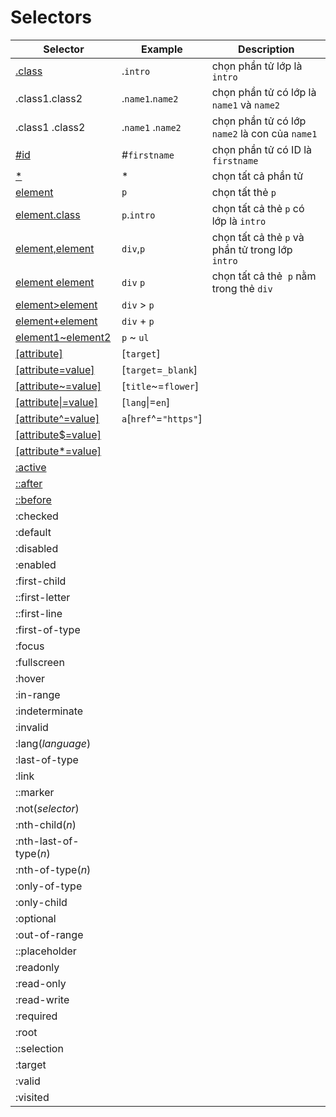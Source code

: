 # Selectors

| Selector                                                                                 | Example                | Description                                      |
| ---------------------------------------------------------------------------------------- | ---------------------- | ------------------------------------------------ |
| [.class](https://www.w3schools.com/cssref/sel_class.asp)                                 | .`intro`               | chọn phần tử lớp là `intro`                      |
| .class1.class2                                                                           | .`name1`.`name2`       | chọn phần tử có lớp là `name1` và `name2`        |
| .class1 .class2                                                                          | .`name1` .`name2`      | chọn phần tử có lớp `name2` là con của `name1`   |
| [#id](https://www.w3schools.com/cssref/sel_id.asp)                                       | #`firstname`           | chọn phần tử có ID là `firstname`                |
| [\*](https://www.w3schools.com/cssref/sel_all.asp)                                       | *                      | chọn tất cả phần tử                              |
| [element](https://www.w3schools.com/cssref/sel_element.asp)                              | `p`                    | chọn tất thẻ `p`                                 |
| [element.class](https://www.w3schools.com/cssref/sel_element_class.asp)                  | `p`.`intro`            | chọn tất cả thẻ `p` có lớp là `intro`            |
| [element,element](https://www.w3schools.com/cssref/sel_element_comma.asp)                | `div`,`p`              | chọn tất cả thẻ `p` và phần tử trong lớp `intro` |
| [element element](https://www.w3schools.com/cssref/sel_element_element.asp)              | `div` `p`              | chọn tất cả thẻ  `p` nằm trong thẻ `div`         |
| [element>element](https://www.w3schools.com/cssref/sel_element_gt.asp)                   | `div` > `p`            |                                                  |
| [element+element](https://www.w3schools.com/cssref/sel_element_pluss.asp)                | `div` + `p`            |                                                  |
| [element1\~element2](https://www.w3schools.com/cssref/sel_gen_sibling.asp)               | `p` ~ `ul`             |                                                  |
| [[attribute]](https://www.w3schools.com/cssref/sel_attribute.asp)                        | [`target`]             |                                                  |
| [[attribute=value]](https://www.w3schools.com/cssref/sel_attribute_value.asp)            | [`target`=`_blank`]    |                                                  |
| [[attribute\~=value]](https://www.w3schools.com/cssref/sel_attribute_value_contains.asp) | [`title`~=`flower`]    |                                                  |
| [[attribute\|=value]](https://www.w3schools.com/cssref/sel_attribute_value_lang.asp)     | [`lang`\|=`en`]        |                                                  |
| [[attribute^=value]](https://www.w3schools.com/cssref/sel_attr_begin.asp)                | `a`[`href`^=`"https"`] |                                                  |
| [[attribute\$=value]](https://www.w3schools.com/cssref/sel_attr_end.asp)                 |                        |                                                  |
| [[attribute\*=value]](https://www.w3schools.com/cssref/sel_attr_contain.asp)             |                        |                                                  |
| [:active](https://www.w3schools.com/cssref/sel_active.asp)                               |                        |                                                  |
| [::after](https://www.w3schools.com/cssref/sel_after.asp)                                |                        |                                                  |
| [::before](https://www.w3schools.com/cssref/sel_before.asp)                              |                        |                                                  |
| :checked                                                                                 |                        |                                                  |
| :default                                                                                 |                        |                                                  |
| :disabled                                                                                |                        |                                                  |
| :enabled                                                                                 |                        |                                                  |
| :first-child                                                                             |                        |                                                  |
| ::first-letter                                                                           |                        |                                                  |
| ::first-line                                                                             |                        |                                                  |
| :first-of-type                                                                           |                        |                                                  |
| :focus                                                                                   |                        |                                                  |
| :fullscreen                                                                              |                        |                                                  |
| :hover                                                                                   |                        |                                                  |
| :in-range                                                                                |                        |                                                  |
| :indeterminate                                                                           |                        |                                                  |
| :invalid                                                                                 |                        |                                                  |
| :lang(*language*)                                                                        |                        |                                                  |
| :last-of-type                                                                            |                        |                                                  |
| :link                                                                                    |                        |                                                  |
| ::marker                                                                                 |                        |                                                  |
| :not(*selector*)                                                                         |                        |                                                  |
| :nth-child(*n*)                                                                          |                        |                                                  |
| :nth-last-of-type(*n*)                                                                   |                        |                                                  |
| :nth-of-type(*n*)                                                                        |                        |                                                  |
| :only-of-type                                                                            |                        |                                                  |
| :only-child                                                                              |                        |                                                  |
| :optional                                                                                |                        |                                                  |
| :out-of-range                                                                            |                        |                                                  |
| ::placeholder                                                                            |                        |                                                  |
| :readonly                                                                                |                        |                                                  |
| :read-only                                                                               |                        |                                                  |
| :read-write                                                                              |                        |                                                  |
| :required                                                                                |                        |                                                  |
| :root                                                                                    |                        |                                                  |
| ::selection                                                                              |                        |                                                  |
| :target                                                                                  |                        |                                                  |
| :valid                                                                                   |                        |                                                  |
| :visited                                                                                 |                        |                                                  |
